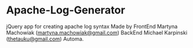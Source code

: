 # Apache-Log-Generator
jQuery app for creating apache log syntax
Made by
FrontEnd Martyna Machowiak (martyna.machowiak@gmail.com)
BackEnd Michael Karpinski (thetauku@gmail.com) 
Automa.

